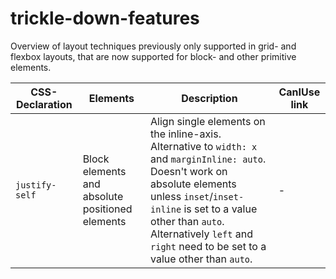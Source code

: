 # trickle-down-features

Overview of layout techniques previously only supported in grid- and flexbox layouts, that are now supported for block- and other primitive elements.

| CSS-Declaration | Elements | Description | CanIUse link
| --- | --- | --- | --- |
| `justify-self` | Block elements and absolute positioned elements | Align single elements on the inline-axis. Alternative to `width: x` and `marginInline: auto`. Doesn't work on absolute elements unless `inset`/`inset-inline` is set to a value other than `auto`. Alternatively `left` and `right` need to be set to a value other than `auto`. | -

